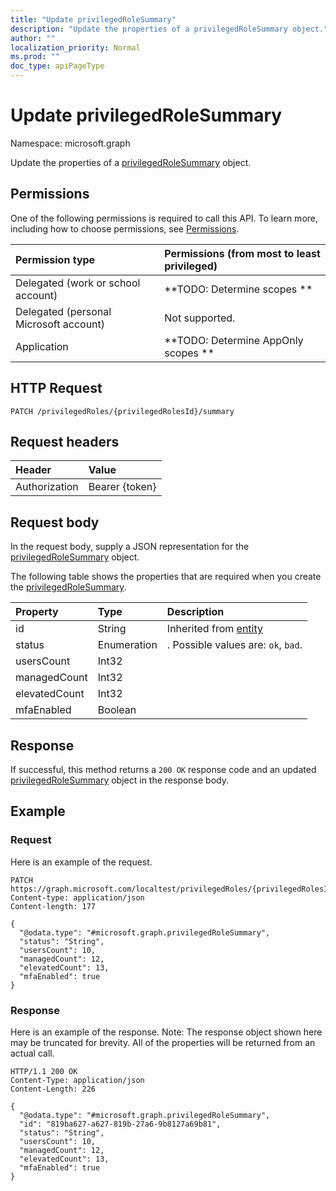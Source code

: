 ```yaml
---
title: "Update privilegedRoleSummary"
description: "Update the properties of a privilegedRoleSummary object."
author: ""
localization_priority: Normal
ms.prod: ""
doc_type: apiPageType
---
```


# Update privilegedRoleSummary

Namespace: microsoft.graph

Update the properties of a [privilegedRoleSummary](../resources/privilegedrolesummary.md) object.

## Permissions
One of the following permissions is required to call this API. To learn more, including how to choose permissions, see [Permissions](/concepts/permissions-reference.md).

|Permission type|Permissions (from most to least privileged)|
|:---|:---|
|Delegated (work or school account)|**TODO: Determine scopes **|
|Delegated (personal Microsoft account)|Not supported.|
|Application|**TODO: Determine AppOnly scopes **|

## HTTP Request
<!-- {
  "blockType": "ignored"
}
-->
``` http
PATCH /privilegedRoles/{privilegedRolesId}/summary
```

## Request headers
|Header|Value|
|:---|:---|
|Authorization|Bearer {token}|

## Request body
In the request body, supply a JSON representation for the [privilegedRoleSummary](../resources/privilegedrolesummary.md) object.

The following table shows the properties that are required when you create the [privilegedRoleSummary](../resources/privilegedrolesummary.md).

|Property|Type|Description|
|:---|:---|:---|
|id|String| Inherited from [entity](../resources/entity.md)|
|status|Enumeration|. Possible values are: `ok`, `bad`.|
|usersCount|Int32||
|managedCount|Int32||
|elevatedCount|Int32||
|mfaEnabled|Boolean||



## Response
If successful, this method returns a `200 OK` response code and an updated [privilegedRoleSummary](../resources/privilegedrolesummary.md) object in the response body.

## Example

### Request
Here is an example of the request.
<!-- {
  "blockType": "request",
  "name": "update_privilegedrolesummary"
}
-->
``` http
PATCH https://graph.microsoft.com/localtest/privilegedRoles/{privilegedRolesId}/summary
Content-type: application/json
Content-length: 177

{
  "@odata.type": "#microsoft.graph.privilegedRoleSummary",
  "status": "String",
  "usersCount": 10,
  "managedCount": 12,
  "elevatedCount": 13,
  "mfaEnabled": true
}
```

### Response
Here is an example of the response. Note: The response object shown here may be truncated for brevity. All of the properties will be returned from an actual call.
<!-- {
  "blockType": "response",
  "truncated": true
}
-->
``` http
HTTP/1.1 200 OK
Content-Type: application/json
Content-Length: 226

{
  "@odata.type": "#microsoft.graph.privilegedRoleSummary",
  "id": "819ba627-a627-819b-27a6-9b8127a69b81",
  "status": "String",
  "usersCount": 10,
  "managedCount": 12,
  "elevatedCount": 13,
  "mfaEnabled": true
}
```

